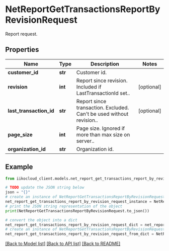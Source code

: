 # NetReportGetTransactionsReportByRevisionRequest

Report request.

## Properties

Name | Type | Description | Notes
------------ | ------------- | ------------- | -------------
**customer_id** | **str** | Customer id. | 
**revision** | **int** | Report since revision. Included if LastTransactionId set.. | [optional] 
**last_transaction_id** | **str** | Report since transaction. Excluded. Can&#39;t be used without revision.. | [optional] 
**page_size** | **int** | Page size. Ignored if more than max size on server.. | 
**organization_id** | **str** | Organization id. | 

## Example

```python
from iikocloud_client.models.net_report_get_transactions_report_by_revision_request import NetReportGetTransactionsReportByRevisionRequest

# TODO update the JSON string below
json = "{}"
# create an instance of NetReportGetTransactionsReportByRevisionRequest from a JSON string
net_report_get_transactions_report_by_revision_request_instance = NetReportGetTransactionsReportByRevisionRequest.from_json(json)
# print the JSON string representation of the object
print(NetReportGetTransactionsReportByRevisionRequest.to_json())

# convert the object into a dict
net_report_get_transactions_report_by_revision_request_dict = net_report_get_transactions_report_by_revision_request_instance.to_dict()
# create an instance of NetReportGetTransactionsReportByRevisionRequest from a dict
net_report_get_transactions_report_by_revision_request_from_dict = NetReportGetTransactionsReportByRevisionRequest.from_dict(net_report_get_transactions_report_by_revision_request_dict)
```
[[Back to Model list]](../README.md#documentation-for-models) [[Back to API list]](../README.md#documentation-for-api-endpoints) [[Back to README]](../README.md)


